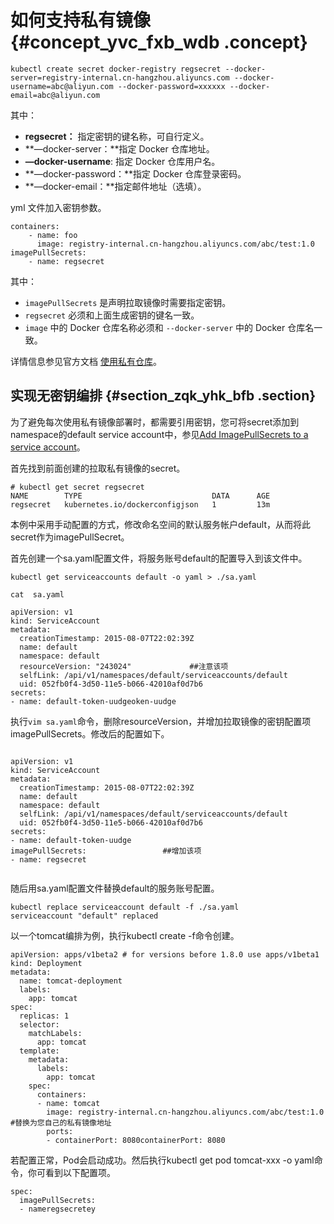 # 如何支持私有镜像 {#concept_yvc_fxb_wdb .concept}

```
kubectl create secret docker-registry regsecret --docker-server=registry-internal.cn-hangzhou.aliyuncs.com --docker-username=abc@aliyun.com --docker-password=xxxxxx --docker-email=abc@aliyun.com
```

其中：

-   **regsecret：** 指定密钥的键名称，可自行定义。
-   **—docker-server：**指定 Docker 仓库地址。
-   **—docker-username**: 指定 Docker 仓库用户名。
-   **—docker-password：**指定 Docker 仓库登录密码。
-   **—docker-email：**指定邮件地址（选填）。

yml 文件加入密钥参数。

```
containers:
    - name: foo
      image: registry-internal.cn-hangzhou.aliyuncs.com/abc/test:1.0
imagePullSecrets:
    - name: regsecret
```

其中：

-   `imagePullSecrets` 是声明拉取镜像时需要指定密钥。
-   `regsecret` 必须和上面生成密钥的键名一致。
-   `image` 中的 Docker 仓库名称必须和 `--docker-server` 中的 Docker 仓库名一致。

详情信息参见官方文档 [使用私有仓库](https://kubernetes.io/docs/concepts/containers/images/#using-a-private-registry)。

## 实现无密钥编排 {#section_zqk_yhk_bfb .section}

为了避免每次使用私有镜像部署时，都需要引用密钥，您可将secret添加到namespace的default service account中，参见[Add ImagePullSecrets to a service account](https://kubernetes.io/docs/tasks/configure-pod-container/configure-service-account/#add-imagepullsecrets-to-a-service-account)。

首先找到前面创建的拉取私有镜像的secret。

```
# kubectl get secret regsecret
NAME        TYPE                             DATA      AGE
regsecret   kubernetes.io/dockerconfigjson   1         13m
```

本例中采用手动配置的方式，修改命名空间的默认服务帐户default，从而将此secret作为imagePullSecret。

首先创建一个sa.yaml配置文件，将服务账号default的配置导入到该文件中。

```
kubectl get serviceaccounts default -o yaml > ./sa.yaml

cat  sa.yaml

apiVersion: v1
kind: ServiceAccount
metadata:
  creationTimestamp: 2015-08-07T22:02:39Z
  name: default
  namespace: default
  resourceVersion: "243024"             ##注意该项
  selfLink: /api/v1/namespaces/default/serviceaccounts/default
  uid: 052fb0f4-3d50-11e5-b066-42010af0d7b6
secrets:
- name: default-token-uudgeoken-uudge
```

执行`vim sa.yaml`命令，删除resourceVersion，并增加拉取镜像的密钥配置项imagePullSecrets。修改后的配置如下。

```
 
apiVersion: v1
kind: ServiceAccount
metadata:
  creationTimestamp: 2015-08-07T22:02:39Z
  name: default
  namespace: default
  selfLink: /api/v1/namespaces/default/serviceaccounts/default
  uid: 052fb0f4-3d50-11e5-b066-42010af0d7b6
secrets:
- name: default-token-uudge
imagePullSecrets:                 ##增加该项
- name: regsecret


```

随后用sa.yaml配置文件替换default的服务账号配置。

```
kubectl replace serviceaccount default -f ./sa.yaml
serviceaccount "default" replaced
```

以一个tomcat编排为例，执行kubectl create -f命令创建。

```
apiVersion: apps/v1beta2 # for versions before 1.8.0 use apps/v1beta1
kind: Deployment
metadata:
  name: tomcat-deployment
  labels:
    app: tomcat
spec:
  replicas: 1
  selector:
    matchLabels:
      app: tomcat
  template:
    metadata:
      labels:
        app: tomcat
    spec:
      containers:
      - name: tomcat
        image: registry-internal.cn-hangzhou.aliyuncs.com/abc/test:1.0              #替换为您自己的私有镜像地址
        ports:
        - containerPort: 8080containerPort: 8080
```

若配置正常，Pod会启动成功。然后执行kubectl get pod tomcat-xxx -o yaml命令，你可看到以下配置项。

```
spec:
  imagePullSecrets:
  - nameregsecretey
```

